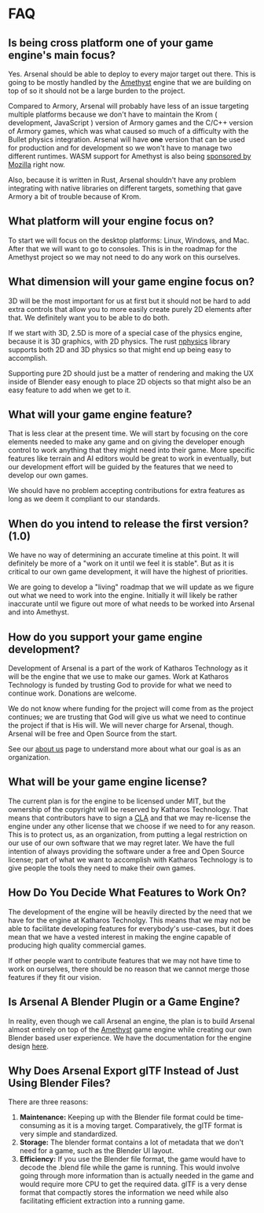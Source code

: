 # FAQ

## Is being cross platform one of your game engine's main focus?

Yes. Arsenal should be able to deploy to every major target out there. This is going to be mostly handled by the [Amethyst](https://amethyst.rs) engine that we are building on top of so it should not be a large burden to the project.

Compared to Armory, Arsenal will probably have less of an issue targeting multiple platforms because we don't have to maintain the Krom ( development, JavaScript ) version of Armory games and the C/C++ version of Armory games, which was what caused so much of a difficulty with the Bullet physics integration. Arsenal will have **one** version that can be used for production and for development so we won't have to manage two different runtimes. WASM support for Amethyst is also being [sponsored by Mozilla](https://amethyst.rs/posts/moss-grant-announce) right now.

Also, because it is written in Rust, Arsenal shouldn't have any problem integrating with native libraries on different targets, something that gave Armory a bit of trouble because of Krom.

## What platform will your engine focus on?

To start we will focus on the desktop platforms: Linux, Windows, and Mac. After that we will want to go to consoles. This is in the roadmap for the Amethyst project so we may not need to do any work on this ourselves.

## What dimension will your game engine focus on?

3D will be the most important for us at first but it should not be hard to add extra controls that allow you to more easily create purely 2D elements after that. We definitely want you to be able to do both.

If we start with 3D, 2.5D is more of a special case of the physics engine, because it is 3D graphics, with 2D physics. The rust [nphysics](https://www.nphysics.org/) library supports both 2D and 3D physics so that might end up being easy to accomplish.

Supporting pure 2D should just be a matter of rendering and making the UX inside of Blender easy enough to place 2D objects so that might also be an easy feature to add when we get to it.

## What will your game engine feature?

That is less clear at the present time. We will start by focusing on the core elements needed to make any game and on giving the developer enough control to work anything that they might need into their game. More specific features like terrain and AI editors would be great to work in eventually, but our development effort will be guided by the features that we need to develop our own games.

We should have no problem accepting contributions for extra features as long as we deem it compliant to our standards.

## When do you intend to release the first version? (1.0)

We have no way of determining an accurate timeline at this point. It will definitely be more of a "work on it until we feel it is stable". But as it is critical to our own  game development, it will have the highest of priorities.

We are going to develop a "living" roadmap that we will update as we figure out what we need to work into the engine. Initially it will likely be rather inaccurate until we figure out more of what needs to be worked into Arsenal and into Amethyst.

## How do you support your game engine development?

Development of Arsenal is a part of the work of Katharos Technology as it will be the engine that we use to make our games. Work at Katharos Technology is funded by trusting God to provide for what we need to continue work. Donations are welcome.

We do not know where funding for the project will come from as the project continues; we are trusting that God will give us what we need to continue the project if that is His will. We will never charge for Arsenal, though. Arsenal will be free and Open Source from the start.

See our [about us](https://katharostech.com/about-us) page to understand more about what our goal is as an organization.

## What will be your game engine license?

The current plan is for the engine to be licensed under MIT, but the ownership of the copyright will be reserved by Katharos Technology. That means that contributors have to sign a [CLA](https://cla-assistant.io/katharostech/arsenal) and that we may re-license the engine under any other license that we choose if we need to for any reason. This is to protect us, as an organization, from putting a legal restriction on our use of our own software that we may regret later. We have the full intention of always providing the software under a free and Open Source license; part of what we want to accomplish with Katharos Technology is to give people the tools they need to make their own games.

## How Do You Decide What Features to Work On?

The development of the engine will be heavily directed by the need that we have for the engine at Katharos Technolgy. This means that we may not be able to facilitate developing features for everybody's use-cases, but it does mean that we have a vested interest in making the engine capable of producing high quality commercial games.

If other people want to contribute features that we may not have time to work on ourselves, there should be no reason that we cannot merge those features if they fit our vision.

## Is Arsenal A Blender Plugin or a Game Engine?

In reality, even though we call Arsenal an engine, the plan is to build Arsenal almost entirely on top of the [Amethyst](https://amethyst.rs) game engine while creating our own Blender based user experience. We have the documentation for the engine design [here](../development-guide/architecture.html).

## Why Does Arsenal Export glTF Instead of Just Using Blender Files?

There are three reasons:

1. **Maintenance:** Keeping up with the Blender file format could be time-consuming as it is a moving target. Comparatively, the glTF format is very simple and standardized.
2. **Storage:** The blender format contains a lot of metadata that we don't need for a game, such as the Blender UI layout.
3. **Efficiency:** If you use the Blender file format, the game would have to decode the .blend file while the game is running. This would involve going through more information than is actually needed in the game and would require more CPU to get the required data. glTF is a very dense format that compactly stores the information we need while also facilitating efficient extraction into a running game.
